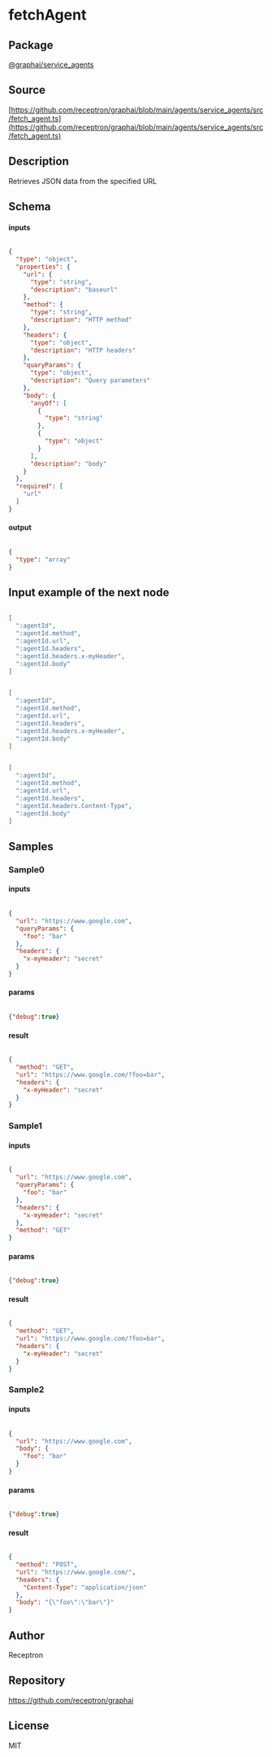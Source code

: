 # fetchAgent

## Package
[@graphai/service_agents](https://www.npmjs.com/package/@graphai/service_agents)
## Source
[https://github.com/receptron/graphai/blob/main/agents/service_agents/src/fetch_agent.ts](https://github.com/receptron/graphai/blob/main/agents/service_agents/src/fetch_agent.ts)

## Description

Retrieves JSON data from the specified URL

## Schema

#### inputs

```json

{
  "type": "object",
  "properties": {
    "url": {
      "type": "string",
      "description": "baseurl"
    },
    "method": {
      "type": "string",
      "description": "HTTP method"
    },
    "headers": {
      "type": "object",
      "description": "HTTP headers"
    },
    "quaryParams": {
      "type": "object",
      "description": "Query parameters"
    },
    "body": {
      "anyOf": [
        {
          "type": "string"
        },
        {
          "type": "object"
        }
      ],
      "description": "body"
    }
  },
  "required": [
    "url"
  ]
}

```

#### output

```json

{
  "type": "array"
}

```

## Input example of the next node

```json

[
  ":agentId",
  ":agentId.method",
  ":agentId.url",
  ":agentId.headers",
  ":agentId.headers.x-myHeader",
  ":agentId.body"
]

```
```json

[
  ":agentId",
  ":agentId.method",
  ":agentId.url",
  ":agentId.headers",
  ":agentId.headers.x-myHeader",
  ":agentId.body"
]

```
```json

[
  ":agentId",
  ":agentId.method",
  ":agentId.url",
  ":agentId.headers",
  ":agentId.headers.Content-Type",
  ":agentId.body"
]

```

## Samples

### Sample0

#### inputs

```json

{
  "url": "https://www.google.com",
  "queryParams": {
    "foo": "bar"
  },
  "headers": {
    "x-myHeader": "secret"
  }
}

```

#### params

```json

{"debug":true}

```

#### result

```json

{
  "method": "GET",
  "url": "https://www.google.com/?foo=bar",
  "headers": {
    "x-myHeader": "secret"
  }
}

```
### Sample1

#### inputs

```json

{
  "url": "https://www.google.com",
  "queryParams": {
    "foo": "bar"
  },
  "headers": {
    "x-myHeader": "secret"
  },
  "method": "GET"
}

```

#### params

```json

{"debug":true}

```

#### result

```json

{
  "method": "GET",
  "url": "https://www.google.com/?foo=bar",
  "headers": {
    "x-myHeader": "secret"
  }
}

```
### Sample2

#### inputs

```json

{
  "url": "https://www.google.com",
  "body": {
    "foo": "bar"
  }
}

```

#### params

```json

{"debug":true}

```

#### result

```json

{
  "method": "POST",
  "url": "https://www.google.com/",
  "headers": {
    "Content-Type": "application/json"
  },
  "body": "{\"foo\":\"bar\"}"
}

```

## Author

Receptron

## Repository

https://github.com/receptron/graphai

## License

MIT

